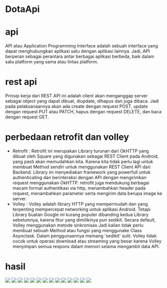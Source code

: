 # DotaApi

# api
API atau Application Programming Interface adalah sebuah interface yang dapat menghubungkan aplikasi satu dengan aplikasi lainnya. Jadi, API berperan sebagai perantara antar berbagai aplikasi berbeda, baik dalam satu platform yang sama atau lintas platform.

# rest api
Prinsip kerja dari REST API ini adalah client akan menganggap server sebagai object yang dapat dibuat, diupdate, dihapus dan juga dibaca. Jadi pada pelaksanaannya akan ada create dengan request POST, update dengan request PUT atau PATCH, hapus dengan request DELETE, dan baca dengan request GET.

# perbedaan retrofit dan volley
- Retrofit : Retrofit ini merupakan Library turunan dari OkHTTP yang dibuat oleh Square yang digunakan sebagai REST Client pada Android, yang pasti akan memudahkan kita. Karena kita tidak perlu lagi untuk membuat Method sendiri untuk menggunakan REST Client API dari Backend. Library ini menyediakan framework yang powerfull untuk authenticating dan berinteraksi dengan API dengan mengirimkan request menggunakan OkHTTP. retrofit juga mendukung berbagai macam format authentikasi via http, menambahkan header pada request, menambahkan parameter serta mengirim data berupa image ke server.
- Volley : Volley adalah library HTTP yang mempermudah dan yang terpenting mempercepat networking untuk aplikasi Android. Tetapi Library buatan Google ini kurang populer dibanding kedua Library sebelumnya, karena fitur yang dimilikinya pun sedikit. Secara default, Volley menggunakan metode sinkronisas Jadi kalian tidak perlu membuat sebuah Method atau fungsi yang menggunake Class Asynctask. Dalam penggunaannya memang 'sedikit' sulit. Volley tidak cocok untuk operasi download atau streaming yang besar karena Volley menyimpan semua respons dalam memori selama mengambil data API.

# hasil
![](q.jpeg)
![](w.jpeg)
![](e.jpeg)
![](r.jpeg)
![](t.jpeg)
![](y.jpeg)
![](u.jpeg)
![](i.jpeg)
![](o.jpeg)
![](p.jpeg)
![](a.jpeg)
![](s.jpeg)
![](d.jpeg)
![](f.jpeg)


